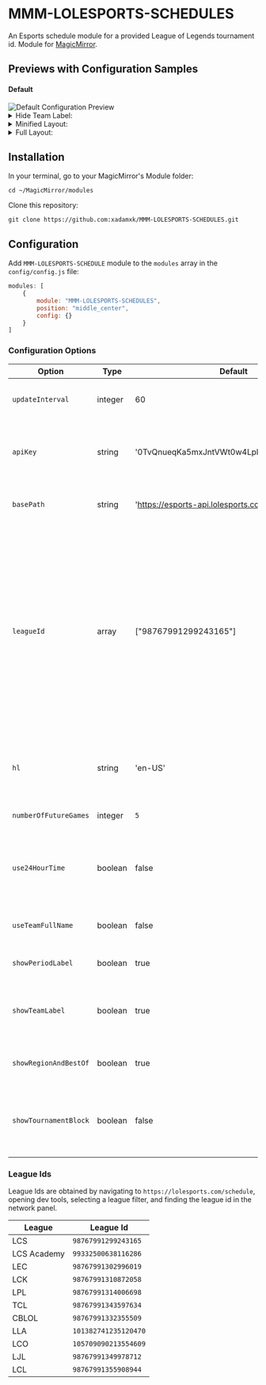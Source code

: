 # MMM-LOLESPORTS-SCHEDULES
An Esports schedule module for a provided League of Legends tournament id.
Module for <a href="https://github.com/MichMich/MagicMirror">MagicMirror</a>.

## Previews with Configuration Samples
#### Default
<img src="https://github.com/xadamxk/MMM-LOLESPORTS-SCHEDULES/blob/main/screenshots/default.png?raw=true" title="Default Configuration Preview"  />

<details> 
  <summary>Hide Team Label:</summary>
  <img src="https://github.com/xadamxk/MMM-LOLESPORTS-SCHEDULES/blob/main/screenshots/hideFullName.png?raw=true" title="Preview Hide Team Label"  />
	<pre><code>
config: {
	showTeamLabel: false	
}
	</code></pre>
</details>

<details> 
  <summary>Minified Layout:</summary>
  <img src="https://github.com/xadamxk/MMM-LOLESPORTS-SCHEDULES/blob/main/screenshots/hideFullName_hideRegionAndBestOf.png?raw=true" title="Preview Minified Layout"  />
	<pre><code>
config: {
	showTeamLabel: false,
	showRegionAndBestOf: false,
}
	</code></pre>
</details>

<details> 
  <summary>Full Layout:</summary>
  <img src="https://github.com/xadamxk/MMM-LOLESPORTS-SCHEDULES/blob/main/screenshots/hidePeriodLabel_use24hour_useFullTeamName_showTournamentBlock.png?raw=true" title="Preview Full Layout"  />
	<pre><code>
config: {
	showPeriodLabel: false,
	use24HourTime: true,
	useTeamFullName: true,
	showTournamentBlock: true
}
	</code></pre>
</details>

## Installation
In your terminal, go to your MagicMirror's Module folder:
````
cd ~/MagicMirror/modules
````

Clone this repository:
````
git clone https://github.com:xadamxk/MMM-LOLESPORTS-SCHEDULES.git
````

## Configuration
Add `MMM-LOLESPORTS-SCHEDULE` module to the `modules` array in the `config/config.js` file:
````javascript
modules: [
	{
		module: "MMM-LOLESPORTS-SCHEDULES",
		position: "middle_center",
		config: {}
	}
]
````
### Configuration Options

| **Option** | **Type** | **Default** | **Description** |
| --- | --- | --- | --- |
| `updateInterval` | integer | 60 | Number of minutes to poll api for updates. |
| `apiKey` | string | '0TvQnueqKa5mxJntVWt0w4LpLfEkrV1Ta8rQBb9Z' | Api key used to query esports API - all users' api key is the default key. |
| `basePath` | string | 'https://esports-api.lolesports.com/persisted/gw' | Base bath used to query the esports api. |
| `leagueId` | array | ["98767991299243165"] | Array of league ids to get esport standings. Currently the API only supports a single league id. If no id is provided, then all region games will be provided. Refer to league table below for ids of other leagues. Defaults to NA LCS.|
| `hl` | string | 'en-US' | Host language/ locale to use when requesting esports data. |
| `numberOfFutureGames` | integer | `5` | Number of future games to display. |
| `use24HourTime` | boolean | false | Use 24 hour format (hh:mm) rather than 12 hour format (hh PERIOD) |
| `useTeamFullName` | boolean | false | Show teams' full name rather than teams' code. |
| `showPeriodLabel` | boolean | true | Show period (AM/PM) after time. |
| `showTeamLabel` | boolean | true | Show team label (name/code). Use `false` for slim component. |
| `showRegionAndBestOf` | boolean | true | Show region and best of format for games. |
| `showTournamentBlock` | boolean | false | Show tournament block (ie. Playoffs - Round 1) after start date.|

### League Ids
League Ids are obtained by navigating to `https://lolesports.com/schedule`, opening dev tools, selecting a league filter, and finding the league id in the network panel.

| **League** | **League Id** |
| --- | --- |
| LCS | `98767991299243165` |
| LCS Academy | `99332500638116286` |
| LEC | `98767991302996019` |
| LCK | `98767991310872058` |
| LPL | `98767991314006698` |
| TCL | `98767991343597634` |
| CBLOL | `98767991332355509` |
| LLA | `101382741235120470` |
| LCO | `105709090213554609` |
| LJL | `98767991349978712` |
| LCL | `98767991355908944` |

